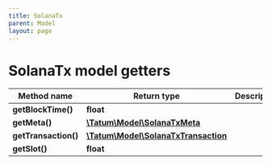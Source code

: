 ```yaml
---
title: SolanaTx
parent: Model
layout: page
---
```


# SolanaTx model getters

Method name | Return type | Description | Notes
------------ | ------------- | ------------- | -------------
**getBlockTime()** | **float** |  | [optional]
**getMeta()** | [**\Tatum\Model\SolanaTxMeta**](../SolanaTxMeta) |  | [optional]
**getTransaction()** | [**\Tatum\Model\SolanaTxTransaction**](../SolanaTxTransaction) |  | [optional]
**getSlot()** | **float** |  | [optional]

